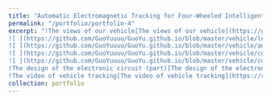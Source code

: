 ```yaml
---
title: "Automatic Electromagnetic Tracking for Four-Wheeled Intelligent Vehicles Design"
permalink: "/portfolio/portfolio-4"
excerpt: "!The views of our vehicle[The views of our vehicle](https://github.com/GuoYuuuu/GuoYu.github.io/blob/master/vehicle/above.png?raw=true)
![ ](https://github.com/GuoYuuuu/GuoYu.github.io/blob/master/vehicle/left.png?raw=true)
![ ](https://github.com/GuoYuuuu/GuoYu.github.io/blob/master/vehicle/adjust.png?raw=true)
![ ](https://github.com/GuoYuuuu/GuoYu.github.io/blob/master/vehicle/competition.png?raw=true)
![ ](https://github.com/GuoYuuuu/GuoYu.github.io/blob/master/vehicle/competition2.png?raw=true)
!The design of the electronic circuit (part)[The design of the electronic circuit (part)](https://github.com/GuoYuuuu/GuoYu.github.io/blob/master/vehicle/circuit.png?raw=true)
!The video of vehicle tracking[The video of vehicle tracking](https://raw.githubusercontent.com/GuoYuuuu/GuoYu.github.io/master/vehicle/tracking.gif)"
collection: portfolio
---
```

